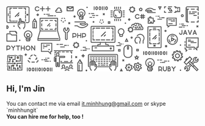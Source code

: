 <img src="https://raw.githubusercontent.com/minhhungit/minhhungit/master/assets/banner-img-01.png" />
<p align="center">
  <h2>Hi, I'm Jin</h2>
  You can contact me via email <a href="mailto:someone@example.com">it.minhhung@gmail.com</a> or skype `minhhungit`
  <br />
  <strong>You can hire me for help, too !</strong>
</p>

